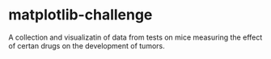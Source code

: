 # matplotlib-challenge

A collection and visualizatin of data from tests on mice measuring the effect of certan drugs on the development of tumors.
